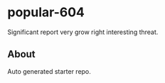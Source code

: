 # popular-604

Significant report very grow right interesting threat.

## About
Auto generated starter repo.
